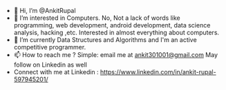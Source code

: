 - 👋 Hi, I’m @AnkitRupal
- 👀 I’m interested in Computers. No, Not a lack of words like programming, web development, android development, data science analysis, hacking ,etc. Interested in almost everything about
computers.
- 🌱 I’m currently Data Structures and Algorithms and I'm an active competitive programmer.
- 📫 How to reach me ? Simple: email me at ankit301001@gmail.com May follow on Linkedin as well
- Connect with me at Linkedin : https://www.linkedin.com/in/ankit-rupal-597945201/

<!---
AnkitRupal/AnkitRupal is a ✨ special ✨ repository because its `README.md` (this file) appears on your GitHub profile.
You can click the Preview link to take a look at your changes.
--->
